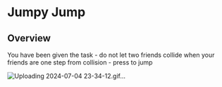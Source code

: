 # Jumpy Jump
## Overview
You have been given the task - do not let two friends collide when your friends are one step from collision - press to jump

![Uploading 2024-07-04 23-34-12.gif…]()
